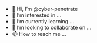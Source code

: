 - 👋 Hi, I’m @cyber-penetrate
- 👀 I’m interested in ...
- 🌱 I’m currently learning ...
- 💞️ I’m looking to collaborate on ...
- 📫 How to reach me ...

<!---
cyber-penetrate/cyber-penetrate is a ✨ special ✨ repository because its `README.md` (this file) appears on your GitHub profile.
You can click the Preview link to take a look at your changes.
--->
